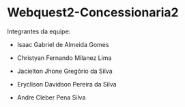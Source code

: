 # Webquest2-Concessionaria2

Integrantes da equipe:

- Isaac Gabriel de Almeida Gomes

- Christyan Fernando Milanez Lima

- Jacielton Jhone Gregório da Silva

- Eryclison Davidson Pereira da Silva

- Andre Cleber Pena Silva
